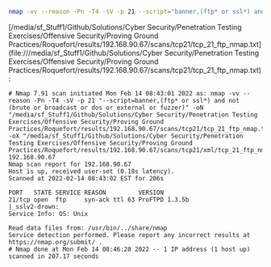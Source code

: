 ```bash
nmap -vv --reason -Pn -T4 -sV -p 21 --script="banner,(ftp* or ssl*) and not (brute or broadcast or dos or external or fuzzer)" -oN "/media/sf_Stuff1/Github/Solutions/Cyber Security/Penetration Testing Exercises/Offensive Security/Proving Ground Practices/Roquefort/results/192.168.90.67/scans/tcp21/tcp_21_ftp_nmap.txt" -oX "/media/sf_Stuff1/Github/Solutions/Cyber Security/Penetration Testing Exercises/Offensive Security/Proving Ground Practices/Roquefort/results/192.168.90.67/scans/tcp21/xml/tcp_21_ftp_nmap.xml" 192.168.90.67
```

[/media/sf_Stuff1/Github/Solutions/Cyber Security/Penetration Testing Exercises/Offensive Security/Proving Ground Practices/Roquefort/results/192.168.90.67/scans/tcp21/tcp_21_ftp_nmap.txt](file:///media/sf_Stuff1/Github/Solutions/Cyber Security/Penetration Testing Exercises/Offensive Security/Proving Ground Practices/Roquefort/results/192.168.90.67/scans/tcp21/tcp_21_ftp_nmap.txt):

```
# Nmap 7.91 scan initiated Mon Feb 14 08:43:01 2022 as: nmap -vv --reason -Pn -T4 -sV -p 21 "--script=banner,(ftp* or ssl*) and not (brute or broadcast or dos or external or fuzzer)" -oN "/media/sf_Stuff1/Github/Solutions/Cyber Security/Penetration Testing Exercises/Offensive Security/Proving Ground Practices/Roquefort/results/192.168.90.67/scans/tcp21/tcp_21_ftp_nmap.txt" -oX "/media/sf_Stuff1/Github/Solutions/Cyber Security/Penetration Testing Exercises/Offensive Security/Proving Ground Practices/Roquefort/results/192.168.90.67/scans/tcp21/xml/tcp_21_ftp_nmap.xml" 192.168.90.67
Nmap scan report for 192.168.90.67
Host is up, received user-set (0.18s latency).
Scanned at 2022-02-14 08:43:02 EST for 206s

PORT   STATE SERVICE REASON         VERSION
21/tcp open  ftp     syn-ack ttl 63 ProFTPD 1.3.5b
|_sslv2-drown: 
Service Info: OS: Unix

Read data files from: /usr/bin/../share/nmap
Service detection performed. Please report any incorrect results at https://nmap.org/submit/ .
# Nmap done at Mon Feb 14 08:46:28 2022 -- 1 IP address (1 host up) scanned in 207.17 seconds

```

